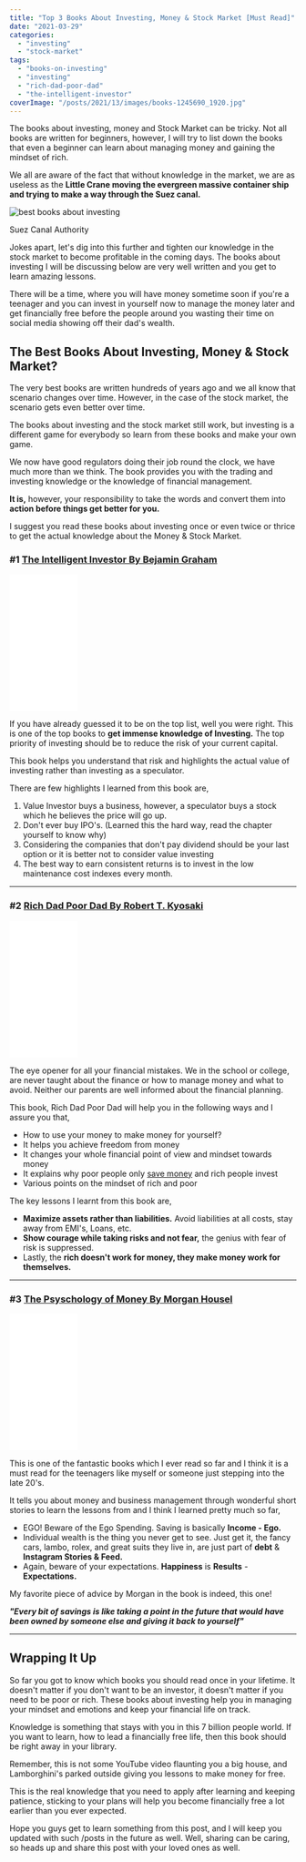 ```yaml
---
title: "Top 3 Books About Investing, Money & Stock Market [Must Read]"
date: "2021-03-29"
categories: 
  - "investing"
  - "stock-market"
tags: 
  - "books-on-investing"
  - "investing"
  - "rich-dad-poor-dad"
  - "the-intelligent-investor"
coverImage: "/posts/2021/13/images/books-1245690_1920.jpg"
---
```


The books about investing, money and Stock Market can be tricky. Not all books are written for beginners, however, I will try to list down the books that even a beginner can learn about managing money and gaining the mindset of rich.

We all are aware of the fact that without knowledge in the market, we are as useless as the **Little Crane moving the evergreen massive container ship and trying to make a way through the Suez canal.**

![best books about investing ](/posts/2021/13/images/1-7-1616694280-683x1024.jpg)

Suez Canal Authority

Jokes apart, let's dig into this further and tighten our knowledge in the stock market to become profitable in the coming days. The books about investing I will be discussing below are very well written and you get to learn amazing lessons.

There will be a time, where you will have money sometime soon if you're a teenager and you can invest in yourself now to manage the money later and get financially free before the people around you wasting their time on social media showing off their dad's wealth.

## The Best Books About Investing, Money & Stock Market?

The very best books are written hundreds of years ago and we all know that scenario changes over time. However, in the case of the stock market, the scenario gets even better over time.

The books about investing and the stock market still work, but investing is a different game for everybody so learn from these books and make your own game.

We now have good regulators doing their job round the clock, we have much more than we think. The book provides you with the trading and investing knowledge or the knowledge of financial management.

**It is,** however, your responsibility to take the words and convert them into **action before things get better for you.**

I suggest you read these books about investing once or even twice or thrice to get the actual knowledge about the Money & Stock Market.

### #1 [The Intelligent Investor By Bejamin Graham](https://amzn.to/3w7G3f0)

<iframe style="width:120px;height:240px;" marginwidth="0" marginheight="0" scrolling="no" frameborder="0" src="//ws-in.amazon-adsystem.com/widgets/q?ServiceVersion=20070822&amp;OneJS=1&amp;Operation=GetAdHtml&amp;MarketPlace=IN&amp;source=ss&amp;ref=as_ss_li_til&amp;ad_type=product_link&amp;tracking_id=emadsblog-21&amp;language=en_IN&amp;marketplace=amazon&amp;region=IN&amp;placement=0062312685&amp;asins=0062312685&amp;linkId=6a915ab8bd290c3c1a9a18c8a0a2190b&amp;show_border=true&amp;link_opens_in_new_window=true"></iframe>

If you have already guessed it to be on the top list, well you were right. This is one of the top books to **get immense knowledge of Investing.** The top priority of investing should be to reduce the risk of your current capital.

This book helps you understand that risk and highlights the actual value of investing rather than investing as a speculator.

There are few highlights I learned from this book are,

1. Value Investor buys a business, however, a speculator buys a stock which he believes the price will go up.
2. Don't ever buy IPO's. (Learned this the hard way, read the chapter yourself to know why)
3. Considering the companies that don't pay dividend should be your last option or it is better not to consider value investing
4. The best way to earn consistent returns is to invest in the low maintenance cost indexes every month.

* * *

### #2 [Rich Dad Poor Dad By Robert T. Kyosaki](https://amzn.to/3sxkhPJ)

<iframe style="width:120px;height:240px;" marginwidth="0" marginheight="0" scrolling="no" frameborder="0" src="//ws-in.amazon-adsystem.com/widgets/q?ServiceVersion=20070822&amp;OneJS=1&amp;Operation=GetAdHtml&amp;MarketPlace=IN&amp;source=ss&amp;ref=as_ss_li_til&amp;ad_type=product_link&amp;tracking_id=emadsblog-21&amp;language=en_IN&amp;marketplace=amazon&amp;region=IN&amp;placement=1612680194&amp;asins=1612680194&amp;linkId=cc8d6b6c8a2a0e2f6f185f09ac138f22&amp;show_border=true&amp;link_opens_in_new_window=true"></iframe>

The eye opener for all your financial mistakes. We in the school or college, are never taught about the finance or how to manage money and what to avoid. Neither our parents are well informed about the financial planning.

This book, Rich Dad Poor Dad will help you in the following ways and I assure you that,

- How to use your money to make money for yourself?
- It helps you achieve freedom from money
- It changes your whole financial point of view and mindset towards money
- It explains why poor people only [save money](https://emadsblog.com/why-investing-is-better-than-saving/) and rich people invest
- Various points on the mindset of rich and poor

The key lessons I learnt from this book are,

- **Maximize assets rather than liabilities.** Avoid liabilities at all costs, stay away from EMI's, Loans, etc.
- **Show courage while taking risks and not fear,** the genius with fear of risk is suppressed.
- Lastly, the **rich doesn't work for money, they make money work for themselves.**

* * *

### #3 [The Psyschology of Money By Morgan Housel](https://amzn.to/39otxy5)

<iframe style="width:120px;height:240px;" marginwidth="0" marginheight="0" scrolling="no" frameborder="0" src="//ws-in.amazon-adsystem.com/widgets/q?ServiceVersion=20070822&amp;OneJS=1&amp;Operation=GetAdHtml&amp;MarketPlace=IN&amp;source=ss&amp;ref=as_ss_li_til&amp;ad_type=product_link&amp;tracking_id=emadsblog-21&amp;language=en_IN&amp;marketplace=amazon&amp;region=IN&amp;placement=9390166268&amp;asins=9390166268&amp;linkId=81eb724dd8e322641bbdcdd8f1a36358&amp;show_border=true&amp;link_opens_in_new_window=true"></iframe>

This is one of the fantastic books which I ever read so far and I think it is a must read for the teenagers like myself or someone just stepping into the late 20's.

It tells you about money and business management through wonderful short stories to learn the lessons from and I think I learned pretty much so far,

- EGO! Beware of the Ego Spending. Saving is basically **Income - Ego.**
- Individual wealth is the thing you never get to see. Just get it, the fancy cars, lambo, rolex, and great suits they live in, are just part of **debt** & **Instagram Stories & Feed.**
- Again, beware of your expectations. **Happiness** is **Results** \- **Expectations.**

My favorite piece of advice by Morgan in the book is indeed, this one!

**_"Every bit of savings is like taking a point in the future that would have been owned by someone else and giving it back to yourself"_**

* * *

## Wrapping It Up

So far you got to know which books you should read once in your lifetime. It doesn't matter if you don't want to be an investor, it doesn't matter if you need to be poor or rich. These books about investing help you in managing your mindset and emotions and keep your financial life on track.

Knowledge is something that stays with you in this 7 billion people world. If you want to learn, how to lead a financially free life, then this book should be right away in your library.

Remember, this is not some YouTube video flaunting you a big house, and Lamborghini's parked outside giving you lessons to make money for free.

This is the real knowledge that you need to apply after learning and keeping patience, sticking to your plans will help you become financially free a lot earlier than you ever expected.

Hope you guys get to learn something from this post, and I will keep you updated with such /posts in the future as well. Well, sharing can be caring, so heads up and share this post with your loved ones as well.
